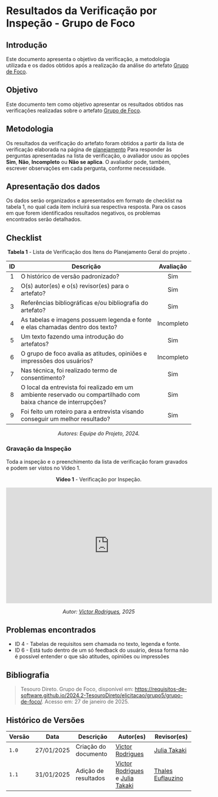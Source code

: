 # Resultados da Verificação por Inspeção - Grupo de Foco

## Introdução

Este documento apresenta o objetivo da verificação, a metodologia utilizada e os dados obtidos após a realização da análise do artefato [Grupo de Foco](../../../elicitacao/grupo5/grupo-de-foco.md).

## Objetivo

Este documento tem como objetivo apresentar os resultados obtidos nas verificações realizadas sobre o artefato [Grupo de Foco](../../../elicitacao/grupo5/grupo-de-foco.md).

## Metodologia

Os resultados da verificação do artefato foram obtidos a partir da lista de verificação elaborada na página de [planejamento](../entrega2/planej2-e2.md) Para responder às perguntas apresentadas na lista de verificação, o avaliador usou as opções **Sim**, **Não**, **Incompleto** ou **Não se aplica**. O avaliador pode, também, escrever observações em cada pergunta, conforme necessidade.

## Apresentação dos dados

Os dados serão organizados e apresentados em formato de checklist na tabela 1, no qual cada item incluirá sua respectiva resposta. Para os casos em que forem identificados resultados negativos, os problemas encontrados serão detalhados.

## Checklist

<center>

**Tabela 1** - Lista de Verificação dos Itens do Planejamento Geral do projeto .

|        ID        | Descrição                                                                                                           | Avaliação  |
| :--------------: | ------------------------------------------------------------------------------------------------------------------- | :--------: | 
| 1 | O histórico de versão padronizado? | Sim |
| 2 | O(s) autor(es) e o(s) revisor(es) para o artefato? | Sim |
| 3 | Referências bibliográficas e/ou bibliografia do artefato? | Sim |
| 4 | As tabelas e imagens possuem legenda e fonte e elas chamadas dentro dos texto? | Incompleto |
| 5 | Um texto fazendo uma introdução do artefatos? | Sim |
| 6 | O grupo de foco avalia as atitudes, opiniões e impressões dos usuários? | Incompleto |
| 7 | Nas técnica, foi realizado termo de consentimento? | Sim |
| 8 | O local da entrevista foi realizado em um ambiente reservado ou compartilhado com baixa chance de interrupções? | Sim |
| 9 | Foi feito um roteiro para a entrevista visando conseguir um melhor resultado? | Sim |

_Autores: Equipe do Projeto, 2024._

</center>

### Gravação da Inspeção 

Toda a inspeção e o preenchimento da lista de verificação foram gravados e podem ser vistos no Vídeo 1.

<center>

**Vídeo 1** - Verificação por Inspeção.

<iframe width="560" height="315" src="https://www.youtube.com/embed/3gw7qIcnbcg?si=xHV59QnxOLT1T5Ud&amp;start=1838" title="YouTube video player" frameborder="0" allow="accelerometer; autoplay; clipboard-write; encrypted-media; gyroscope; picture-in-picture; web-share" referrerpolicy="strict-origin-when-cross-origin" allowfullscreen></iframe>

_Autor: [Victor Rodrigues](https://github.com/ViictorHugoo), 2025_

</center>

## Problemas encontrados

- ID 4 - Tabelas de requisitos sem chamada no texto, legenda e fonte.
- ID 6 - Está tudo dentro de um só feedback do usuário, dessa forma não é possivel entender o que são atitudes, opiniões ou impressões

## Bibliografia

> Tesouro Direto. Grupo de Foco, disponível em: https://requisitos-de-software.github.io/2024.2-TesouroDireto/elicitacao/grupo5/grupo-de-foco/. Acesso em: 27 de janeiro de 2025.

## Histórico de Versões

| Versão  | Data | Descrição | Autor(es) | Revisor(es) |
| -------- | ------ | ------ | ---------- | ---------- |
| `1.0` | 27/01/2025 | Criação do documento  | [Victor Rodrigues](https://github.com/ViictorHugoo) | [Julia Takaki](https://github.com/juliatakaki) |
| `1.1` | 31/01/2025 | Adição de resultados  | [Victor Rodrigues](https://github.com/ViictorHugoo) e [Julia Takaki](https://github.com/juliatakaki) | [Thales Euflauzino](https://github.com/thaleseuflauzino) |
